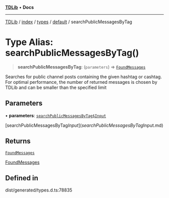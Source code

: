 [**TDLib**](../../../../../../README.md) • **Docs**

***

[TDLib](../../../../../../modules.md) / [index](../../../../../README.md) / [types](../../../README.md) / [default](../README.md) / searchPublicMessagesByTag

# Type Alias: searchPublicMessagesByTag()

> **searchPublicMessagesByTag**: (`parameters`) => [`FoundMessages`](FoundMessages-1.md)

Searches for public channel posts containing the given hashtag or cashtag. For optimal performance, the number of returned messages is chosen by TDLib and can be smaller than the specified limit

## Parameters

• **parameters**: [`searchPublicMessagesByTag$Input`](searchPublicMessagesByTag$Input.md)

[searchPublicMessagesByTag$Input](searchPublicMessagesByTag$Input.md)

## Returns

[`FoundMessages`](FoundMessages-1.md)

[FoundMessages](FoundMessages-1.md)

## Defined in

dist/generated/types.d.ts:78835
